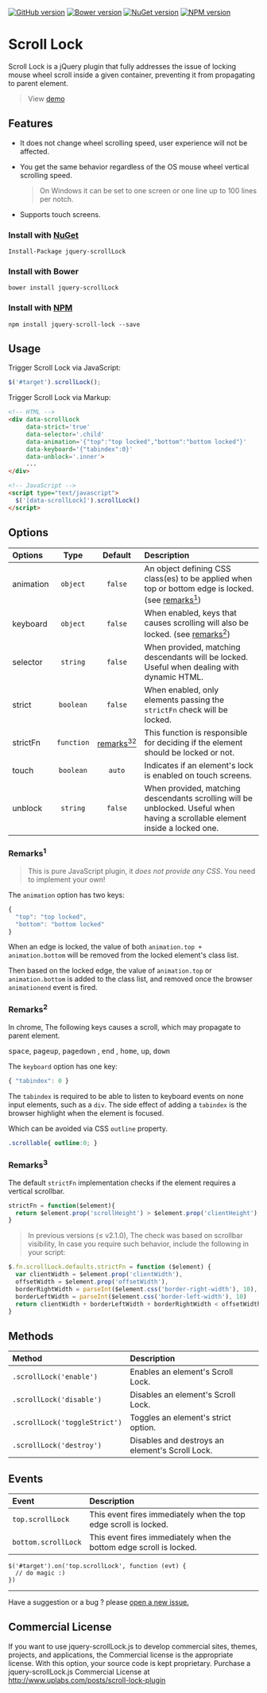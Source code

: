 [![GitHub version](https://badge.fury.io/gh/MohammadYounes%2Fjquery-scrollLock.svg)](http://badge.fury.io/gh/MohammadYounes%2Fjquery-scrollLock)
[![Bower version](https://img.shields.io/bower/v/jquery-scrollLock.svg)](https://github.com/MohammadYounes/jquery-scrollLock)
[![NuGet version](https://img.shields.io/nuget/v/jquery-scrollLock.svg)](https://www.nuget.org/packages/jquery-scrollLock/)
[![NPM version](https://img.shields.io/npm/v/jquery-scroll-lock.svg)](https://www.npmjs.com/package/jquery-scroll-lock/)



Scroll Lock
=================

Scroll Lock is a jQuery plugin that fully addresses the issue of locking mouse wheel scroll inside a given container, preventing it from propagating to parent element.

> View [demo](http://mohammadyounes.github.io/jquery-scrollLock/#demo)

## Features

* It does not change wheel scrolling speed, user experience will not be affected. 
* You get the same behavior regardless of the OS mouse wheel vertical scrolling speed.

  > On Windows it can be set to one screen or one line up to 100 lines per notch.
* Supports touch screens.

### Install with [NuGet](https://www.nuget.org/packages/jquery-scrollLock/) 
```
Install-Package jquery-scrollLock
```

### Install with Bower
```
bower install jquery-scrollLock
```

### Install with [NPM](https://www.npmjs.com/package/jquery-scroll-lock/) 
```
npm install jquery-scroll-lock --save
```

## Usage

Trigger Scroll Lock via JavaScript: 

```js
$('#target').scrollLock();
```

Trigger Scroll Lock via Markup:
```html
<!-- HTML -->
<div data-scrollLock
     data-strict='true'
     data-selector='.child'
     data-animation='{"top":"top locked","bottom":"bottom locked"}'
     data-keyboard='{"tabindex":0}'
     data-unblock='.inner'>
     ...
</div>

<!-- JavaScript -->
<script type="text/javascript">
  $('[data-scrollLock]').scrollLock()
</script>
```

## Options

|   Options |   Type     | Default    |   Description
|:----------|:----------:|:----------:|:-------------
| animation | `object`   | `false`    | An object defining CSS class(es) to be applied when top or bottom edge is locked. (see [remarks<sup>1</sup>](#remarks1))
| keyboard  | `object`   | `false`    | When enabled, keys that causes scrolling will also be locked. (see [remarks<sup>2</sup>](#remarks2))
| selector  | `string`   | `false`    | When provided, matching descendants will be locked. Useful when dealing with dynamic HTML.
| strict    | `boolean`  | `false`    | When enabled, only elements passing the `strictFn` check will be locked.
| strictFn  | `function` | [remarks<sup>32</sup>](#remarks3) | This function is responsible for deciding if the element should be locked or not.
| touch     | `boolean`  | `auto`     | Indicates if an element's lock is enabled on touch screens.
| unblock	  | `string`   | `false`    | When provided, matching descendants scrolling will be unblocked. Useful when having a scrollable element inside a locked one.


### Remarks<sup>1</sup>

> This is pure JavaScript plugin, it *does not provide any CSS*. You need to implement your own!

The `animation` option has two keys:

```js
{
  "top": "top locked",
  "bottom": "bottom locked"
}
```

When an edge is locked, the value of both `animation.top + animation.bottom` will be removed from the locked element's class list.

Then based on the locked edge, the value of `animation.top` or `animation.bottom` is added to the class list, and removed once the browser `animationend` event is fired.

### Remarks<sup>2</sup>

In chrome, The following keys causes a scroll, which may propagate to parent element.

<kbd>space</kbd>, <kbd>pageup</kbd>, <kbd>pagedown</kbd> , <kbd>end</kbd> , <kbd>home</kbd>, <kbd>up</kbd>, <kbd>down</kbd>

The `keyboard` option has one key:

```js
{ "tabindex": 0 }
```

The `tabindex` is required to be able to listen to keyboard events on none input elements, such as a `div`. The side effect of adding a `tabindex` is the browser highlight when the element is focused.

Which can be avoided via CSS `outline` property.

```css
.scrollable{ outline:0; }
```

### Remarks<sup>3</sup>

The default `strictFn` implementation checks if the element requires a vertical scrollbar.
```javascript
strictFn = function($element){
  return $element.prop('scrollHeight') > $element.prop('clientHeight'); 
}
```
> In previous versions (&le; v2.1.0), The check was based on scrollbar visibility, In case you require such behavior, include the following in your script:
```javascript
$.fn.scrollLock.defaults.strictFn = function ($element) {
  var clientWidth = $element.prop('clientWidth'),
  offsetWidth = $element.prop('offsetWidth'),
  borderRightWidth = parseInt($element.css('border-right-width'), 10),
  borderLeftWidth = parseInt($element.css('border-left-width'), 10)
  return clientWidth + borderLeftWidth + borderRightWidth < offsetWidth
}
```

## Methods

|   Method                     |    Description
|:-----------------------------|:--------------
| `.scrollLock('enable')`      | Enables an element's Scroll Lock.
| `.scrollLock('disable')`     | Disables an element's Scroll Lock.
| `.scrollLock('toggleStrict')`| Toggles an element's strict option.
| `.scrollLock('destroy')`     | Disables and destroys an element's Scroll Lock.


## Events

|   Event             |   Description
|:--------------------|:-------------
| `top.scrollLock`    | This event fires immediately when the top edge scroll is locked.
| `bottom.scrollLock` | This event fires immediately when the bottom edge scroll is locked.

```
$('#target').on('top.scrollLock', function (evt) {
  // do magic :)
})
```

------
Have a suggestion or a bug ? please [open a new issue.](https://github.com/MohammadYounes/jquery-scrollLock/issues?state=open)



## Commercial License

If you want to use jquery-scrollLock.js to develop commercial sites, themes, projects, and applications, the Commercial license is the appropriate license. With this option, your source code is kept proprietary. Purchase a jquery-scrollLock.js Commercial License at http://www.uplabs.com/posts/scroll-lock-plugin
